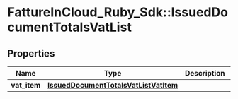 # FattureInCloud_Ruby_Sdk::IssuedDocumentTotalsVatList

## Properties

| Name | Type | Description | Notes |
| ---- | ---- | ----------- | ----- |
| **vat_item** | [**IssuedDocumentTotalsVatListVatItem**](IssuedDocumentTotalsVatListVatItem.md) |  | [optional] |

